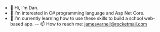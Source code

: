 - 👋 Hi, I’m Dan.
- 👀 I’m interested in C# programming language and Asp Net Core. 
- 🌱 I’m currently learning how to use these skills to build a school web-based app.
-- 📫 How to reach me: jamesvarnell@rocketmail.com

<!---
AcemanDan/AcemanDan is a ✨ special ✨ repository because its `README.md` (this file) appears on your GitHub profile.
You can click the Preview link to take a look at your changes.
--->
